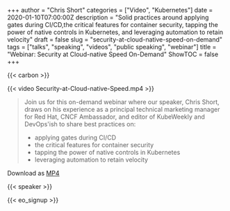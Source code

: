 +++
author = "Chris Short"
categories = ["Video", "Kubernetes"]
date = 2020-01-10T07:00:00Z
description = "Solid practices around applying gates during CI/CD,the critical features for container security, tapping the power of native controls in Kubernetes, and leveraging automation to retain velocity"
draft = false
slug = "security-at-cloud-native-speed-on-demand"
tags = ["talks", "speaking", "videos", "public speaking", "webinar"]
title = "Webinar: Security at Cloud-native Speed On-Demand"
ShowTOC = false
+++

{{< carbon >}}

{{< video Security-at-Cloud-native-Speed.mp4 >}}

> Join us for this on-demand webinar where our speaker, Chris Short, draws on his experience as a principal technical marketing manager for Red Hat, CNCF Ambassador, and editor of KubeWeekly and DevOps'ish to share best practices on:
>
> * applying gates during CI/CD
> * the critical features for container security
> * tapping the power of native controls in Kubernetes
> * leveraging automation to retain velocity

Download as [MP4](https://shortcdn.com/file/chrisshort/Security-at-Cloud-native-Speed.mp4)

{{< speaker >}}

{{< eo_signup >}}
